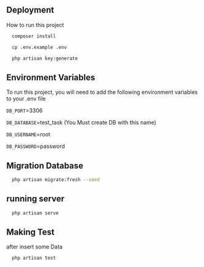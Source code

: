 ## Deployment

How to run this project 

```bash
  composer install
```

```bash
  cp .env.example .env
```

```bash
  php artisan key:generate
```

## Environment Variables

To run this project, you will need to add the following environment variables to your .env file

`DB_PORT`=3306

`DB_DATABASE`=test_task (You Must create DB with this name)

`DB_USERNAME`=root

`DB_PASSWORD`=password

## Migration Database

```bash
  php artisan migrate:fresh --seed
```

## running server

```bash
  php artisan serve
```

## Making Test
after insert some Data
```bash
  php artisan test
```
